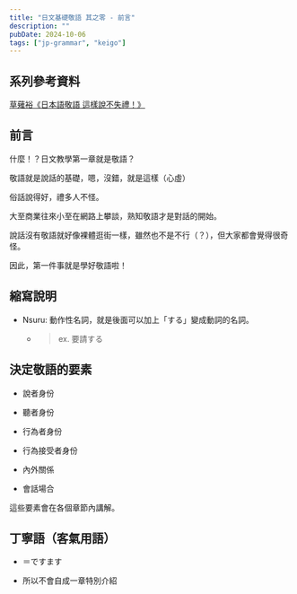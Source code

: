 ```yaml
---
title: "日文基礎敬語 其之零 - 前言"
description: ""
pubDate: 2024-10-06
tags: ["jp-grammar", "keigo"]
---
```


## 系列參考資料

[草薙裕《日本語敬語 這樣說不失禮！》](https://www.books.com.tw/products/0010359995)


## 前言

什麼！？日文教學第一章就是敬語？

敬語就是說話的基礎，嗯，沒錯，就是這樣（心虛）

俗話說得好，禮多人不怪。

大至商業往來小至在網路上攀談，熟知敬語才是對話的開始。

說話沒有敬語就好像裸體逛街一樣，雖然也不是不行（？），但大家都會覺得很奇怪。

因此，第一件事就是學好敬語啦！

## 縮寫說明

- Nsuru: 動作性名詞，就是後面可以加上「する」變成動詞的名詞。

    - > ex. 要請する

## 決定敬語的要素

- 說者身份

- 聽者身份

- 行為者身份

- 行為接受者身份

- 內外關係

- 會話場合

這些要素會在各個章節內講解。

## 丁寧語（客氣用語）

- ＝ですます

- 所以不會自成一章特別介紹




